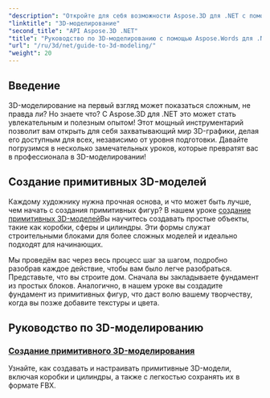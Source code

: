 ```yaml
---
"description": "Откройте для себя возможности Aspose.3D для .NET с помощью экспертных руководств по созданию 3D-моделей. Начните совершенствовать свои навыки 3D-дизайна."
"linktitle": "3D-моделирование"
"second_title": "API Aspose.3D .NET"
"title": "Руководство по 3D-моделированию с помощью Aspose.Words для .NET"
"url": "/ru/3d/net/guide-to-3d-modeling/"
"weight": 20
---
```


## Введение

3D-моделирование на первый взгляд может показаться сложным, не правда ли? Но знаете что? С Aspose.3D для .NET это может стать увлекательным и полезным опытом! Этот мощный инструментарий позволит вам открыть для себя захватывающий мир 3D-графики, делая его доступным для всех, независимо от уровня подготовки. Давайте погрузимся в несколько замечательных уроков, которые превратят вас в профессионала в 3D-моделировании!

## Создание примитивных 3D-моделей

Каждому художнику нужна прочная основа, и что может быть лучше, чем начать с создания примитивных фигур? В нашем уроке [создание примитивных 3D-моделей](./create-primitive-3d-modeling/)Вы научитесь создавать простые объекты, такие как коробки, сферы и цилиндры. Эти формы служат строительными блоками для более сложных моделей и идеально подходят для начинающих.

Мы проведём вас через весь процесс шаг за шагом, подробно разобрав каждое действие, чтобы вам было легче разобраться. Представьте, что вы строите дом. Сначала вы закладываете фундамент из простых блоков. Аналогично, в нашем уроке вы создадите фундамент из примитивных фигур, что даст волю вашему творчеству, когда вы позже добавите текстуры и цвета. 

## Руководство по 3D-моделированию
### [Создание примитивного 3D-моделирования](./create-primitive-3d-modeling/)
Узнайте, как создавать и настраивать примитивные 3D-модели, включая коробки и цилиндры, а также с легкостью сохранять их в формате FBX.